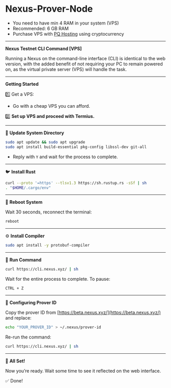 # Nexus-Prover-Node
- You need to have min 4 RAM in your system (VPS)
- Recommended: 6 GB RAM
- Purchase VPS with [PQ Hosting](https://pq.hosting/?from=555778&lang=en) using cryptocurrency
---
**Nexus Testnet CLI Command [VPS]**  

Running a Nexus on the command-line interface (CLI) is identical to the web version, with the added benefit of not requiring your PC to remain powered on, as the virtual private server (VPS) will handle the task.  

--- 

**Getting Started**  

1️⃣ Get a VPS:  
- Go with a cheap VPS you can afford.  

2️⃣ **Set up VPS and proceed with Termius.**  

---

🔧 **Update System Directory**  

```bash
sudo apt update && sudo apt upgrade
sudo apt install build-essential pkg-config libssl-dev git-all
```

- Reply with `Y` and wait for the process to complete.  

---

🐦 **Install Rust**  

```bash
curl --proto '=https' --tlsv1.3 https://sh.rustup.rs -sSf | sh
. "$HOME/.cargo/env"
```

---

🔄 **Reboot System**  

Wait 30 seconds, reconnect the terminal:  

```bash
reboot
```

---

⚙️ **Install Compiler**  

```bash
sudo apt install -y protobuf-compiler
```

---

🚀 **Run Command**  

```bash
curl https://cli.nexus.xyz/ | sh
```

Wait for the entire process to complete. To pause:  

`CTRL + Z`

---

🔑 **Configuring Prover ID**  

Copy the prover ID from [https://beta.nexus.xyz/](https://beta.nexus.xyz/) and replace:  

```bash
echo "YOUR_PROVER_ID" > ~/.nexus/prover-id
```

Re-run the command:  

```bash
curl https://cli.nexus.xyz/ | sh
```

---

🎉 **All Set!**  

Now you’re ready. Wait some time to see it reflected on the web interface.  

✅ Done!
```
